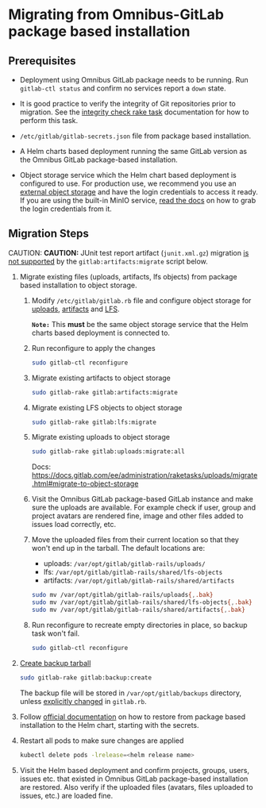 # Migrating from Omnibus-GitLab package based installation

## Prerequisites

- Deployment using Omnibus GitLab package needs to be running. Run `gitlab-ctl status`
  and confirm no services report a `down` state.

- It is good practice to verify the integrity of Git repositories prior to migration.  See the [integrity check rake task](https://docs.gitlab.com/ee/administration/raketasks/check.html) documentation for how to perform this task.

- `/etc/gitlab/gitlab-secrets.json` file from package based installation.

- A Helm charts based deployment running the same GitLab version as the
  Omnibus GitLab package-based installation.

- Object storage service which the Helm chart based deployment is configured to
  use. For production use, we recommend you use an [external object storage](../../advanced/external-object-storage/index.md)
  and have the login credentials to access it ready. If you are using the built-in
  MinIO service, [read the docs](minio.md) on how to grab the login credentials
  from it.

## Migration Steps

CAUTION: **CAUTION:**
JUnit test report artifact (`junit.xml.gz`) migration
[is not supported](https://gitlab.com/gitlab-org/gitlab/issues/27698)
by the `gitlab:artifacts:migrate` script below.

1. Migrate existing files (uploads, artifacts, lfs objects) from package based
   installation to object storage.

   1. Modify `/etc/gitlab/gitlab.rb` file and configure object storage for
      [uploads](https://docs.gitlab.com/ee/administration/uploads.html#s3-compatible-connection-settings),
      [artifacts](https://docs.gitlab.com/ee/administration/job_artifacts.html#s3-compatible-connection-settings)
      and [LFS](https://docs.gitlab.com/ee/workflow/lfs/lfs_administration.html#s3-for-omnibus-installations).

      **`Note:`** This **must** be the same object storage service that the
      Helm charts based deployment is connected to.

   1. Run reconfigure to apply the changes

      ```sh
      sudo gitlab-ctl reconfigure
      ```

   1. Migrate existing artifacts to object storage

      ```sh
      sudo gitlab-rake gitlab:artifacts:migrate
      ```

   1. Migrate existing LFS objects to object storage

      ```sh
      sudo gitlab-rake gitlab:lfs:migrate
      ```

   1. Migrate existing uploads to object storage

      ```sh
      sudo gitlab-rake gitlab:uploads:migrate:all
      ```

      Docs: <https://docs.gitlab.com/ee/administration/raketasks/uploads/migrate.html#migrate-to-object-storage>

   1. Visit the Omnibus GitLab package-based GitLab instance and make sure the
      uploads are available. For example check if user, group and project
      avatars are rendered fine, image and other files added to issues load
      correctly, etc.

   1. Move the uploaded files from their current location so that
      they won't end up in the tarball. The default locations are:

      - uploads: `/var/opt/gitlab/gitlab-rails/uploads/`
      - lfs: `/var/opt/gitlab/gitlab-rails/shared/lfs-objects`
      - artifacts: `/var/opt/gitlab/gitlab-rails/shared/artifacts`

      ```sh
      sudo mv /var/opt/gitlab/gitlab-rails/uploads{,.bak}
      sudo mv /var/opt/gitlab/gitlab-rails/shared/lfs-objects{,.bak}
      sudo mv /var/opt/gitlab/gitlab-rails/shared/artifacts{,.bak}
      ```

   1. Run reconfigure to recreate empty directories in place, so backup task
      won't fail.

      ```sh
      sudo gitlab-ctl reconfigure
      ```

1. [Create backup tarball](https://docs.gitlab.com/ee/raketasks/backup_restore.html#creating-a-backup-of-the-gitlab-system)

   ```sh
   sudo gitlab-rake gitlab:backup:create
   ```

   The backup file will be stored in `/var/opt/gitlab/backups` directory, unless
   [explicitly changed](https://docs.gitlab.com/omnibus/settings/backups.html#manually-manage-backup-directory)
   in `gitlab.rb`.

1. Follow [official documentation](../../backup-restore/restore.md)
   on how to restore from package based installation to the Helm chart, starting with the secrets.

1. Restart all pods to make sure changes are applied

   ```sh
   kubectl delete pods -lrelease=<helm release name>
   ```

1. Visit the Helm based deployment and confirm projects, groups, users, issues
   etc. that existed in Omnibus GitLab package-based installation are restored.
   Also verify if the uploaded files (avatars, files uploaded to issues, etc.)
   are loaded fine.
